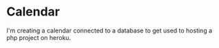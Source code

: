 # Calendar

I'm creating a calendar connected to a database to get used to hosting a php project on heroku.